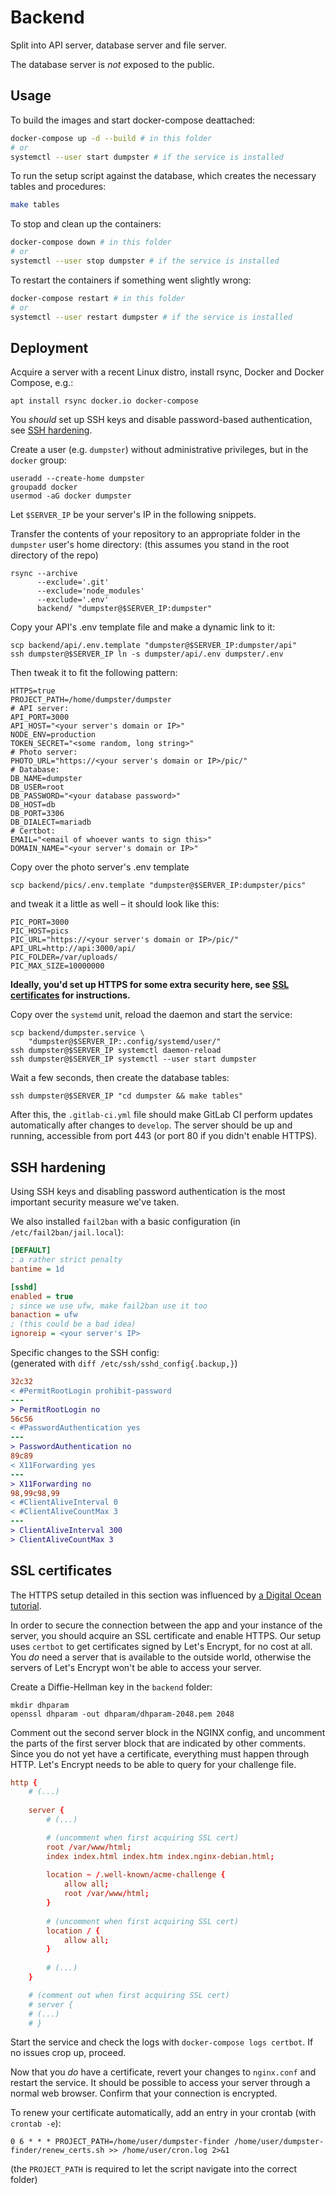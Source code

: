 # Backend

Split into API server, database server and file server.

The database server is *not* exposed to the public.

## Usage

To build the images and start docker-compose deattached:

```sh
docker-compose up -d --build # in this folder
# or
systemctl --user start dumpster # if the service is installed
```

To run the setup script against the database, which creates the necessary tables and procedures:

```sh
make tables
```

To stop and clean up the containers:

```sh
docker-compose down # in this folder
# or
systemctl --user stop dumpster # if the service is installed
```

To restart the containers if something went slightly wrong:

```sh
docker-compose restart # in this folder
# or
systemctl --user restart dumpster # if the service is installed
```

## Deployment

Acquire a server with a recent Linux distro, install rsync, Docker and Docker Compose, e.g.:

```shell
apt install rsync docker.io docker-compose
```

You _should_ set up SSH keys and disable password-based authentication, see [SSH hardening](#ssh-hardening).

Create a user (e.g. `dumpster`) without administrative privileges, but in the `docker` group:

```shell
useradd --create-home dumpster
groupadd docker
usermod -aG docker dumpster
```

<!-- This will only _partially_ prevent some escalation, but should work as _some_ sort of measure -->

Let `$SERVER_IP` be your server's IP in the following snippets.

Transfer the contents of your repository to an appropriate folder in the `dumpster` user's home directory:
(this assumes you stand in the root directory of the repo)

```shell
rsync --archive
      --exclude='.git'
      --exclude='node_modules'
      --exclude='.env'
      backend/ "dumpster@$SERVER_IP:dumpster"
```

Copy your API's .env template file and make a dynamic link to it:

```shell
scp backend/api/.env.template "dumpster@$SERVER_IP:dumpster/api"
ssh dumpster@$SERVER_IP ln -s dumpster/api/.env dumpster/.env
```

Then tweak it to fit the following pattern:

```shell
HTTPS=true
PROJECT_PATH=/home/dumpster/dumpster
# API server:
API_PORT=3000
API_HOST="<your server's domain or IP>"
NODE_ENV=production
TOKEN_SECRET="<some random, long string>"
# Photo server:
PHOTO_URL="https://<your server's domain or IP>/pic/"
# Database:
DB_NAME=dumpster
DB_USER=root
DB_PASSWORD="<your database password>"
DB_HOST=db
DB_PORT=3306
DB_DIALECT=mariadb
# Certbot:
EMAIL="<email of whoever wants to sign this>"
DOMAIN_NAME="<your server's domain or IP>"
```

Copy over the photo server's .env template

```shell
scp backend/pics/.env.template "dumpster@$SERVER_IP:dumpster/pics"
```

and tweak it a little as well – it should look like this:

```shell
PIC_PORT=3000
PIC_HOST=pics
PIC_URL="https://<your server's domain or IP>/pic/"
API_URL=http://api:3000/api/
PIC_FOLDER=/var/uploads/
PIC_MAX_SIZE=10000000
```

**Ideally, you'd set up HTTPS for some extra security here, see [SSL certificates](#ssl-certificates) for instructions.**

Copy over the `systemd` unit, reload the daemon and start the service:

```shell
scp backend/dumpster.service \
    "dumpster@$SERVER_IP:.config/systemd/user/"
ssh dumpster@$SERVER_IP systemctl daemon-reload
ssh dumpster@$SERVER_IP systemctl --user start dumpster
```

Wait a few seconds, then create the database tables:

```shell
ssh dumpster@$SERVER_IP "cd dumpster && make tables"
```

After this, the `.gitlab-ci.yml` file should make GitLab CI perform updates automatically after changes to `develop`.
The server should be up and running, accessible from port 443 (or port 80 if you didn't enable HTTPS).


## SSH hardening

Using SSH keys and disabling password authentication is the most important security measure we've taken.

We also installed `fail2ban` with a basic configuration (in `/etc/fail2ban/jail.local`):

```ini
[DEFAULT]
; a rather strict penalty
bantime = 1d

[sshd]
enabled = true
; since we use ufw, make fail2ban use it too
banaction = ufw
; (this could be a bad idea)
ignoreip = <your server's IP>
```

Specific changes to the SSH config:  
(generated with `diff /etc/ssh/sshd_config{.backup,}`)

```diff
32c32
< #PermitRootLogin prohibit-password
---
> PermitRootLogin no
56c56
< #PasswordAuthentication yes
---
> PasswordAuthentication no
89c89
< X11Forwarding yes
---
> X11Forwarding no
98,99c98,99
< #ClientAliveInterval 0
< #ClientAliveCountMax 3
---
> ClientAliveInterval 300
> ClientAliveCountMax 3
```

## SSL certificates

The HTTPS setup detailed in this section was influenced by
[a Digital Ocean tutorial](https://www.digitalocean.com/community/tutorials/how-to-secure-a-containerized-node-js-application-with-nginx-let-s-encrypt-and-docker-compose).

In order to secure the connection between the app and your instance of the server,
you should acquire an SSL certificate and enable HTTPS.
Our setup uses `certbot` to get certificates signed by Let's Encrypt,
for no cost at all.
You _do_ need a server that is available to the outside world,
otherwise the servers of Let's Encrypt won't be able to access your server.

Create a Diffie-Hellman key in the `backend` folder:

```shell
mkdir dhparam
openssl dhparam -out dhparam/dhparam-2048.pem 2048
```

Comment out the second server block in the NGINX config,
and uncomment the parts of the first server block that are indicated by other comments.
Since you do not yet have a certificate, everything must happen through HTTP.
Let's Encrypt needs to be able to query for your challenge file.

```conf
http {
    # (...)
    
    server {
        # (...)

        # (uncomment when first acquiring SSL cert)
        root /var/www/html;
        index index.html index.htm index.nginx-debian.html;
        
        location ~ /.well-known/acme-challenge {
            allow all;
            root /var/www/html;
        }
        
        # (uncomment when first acquiring SSL cert)
        location / {
            allow all;
        }
        
        # (...)
    }

    # (comment out when first acquiring SSL cert)
    # server {
    # (...)
    # }
```

Start the service and check the logs with `docker-compose logs certbot`.
If no issues crop up, proceed.

Now that you _do_ have a certificate, revert your changes to `nginx.conf` and restart the service.
It should be possible to access your server through a normal web browser. Confirm that your connection is encrypted.

To renew your certificate automatically, add an entry in your crontab (with `crontab -e`):
```cron
0 6 * * * PROJECT_PATH=/home/user/dumpster-finder /home/user/dumpster-finder/renew_certs.sh >> /home/user/cron.log 2>&1
```
(the `PROJECT_PATH` is required to let the script navigate into the correct folder)
